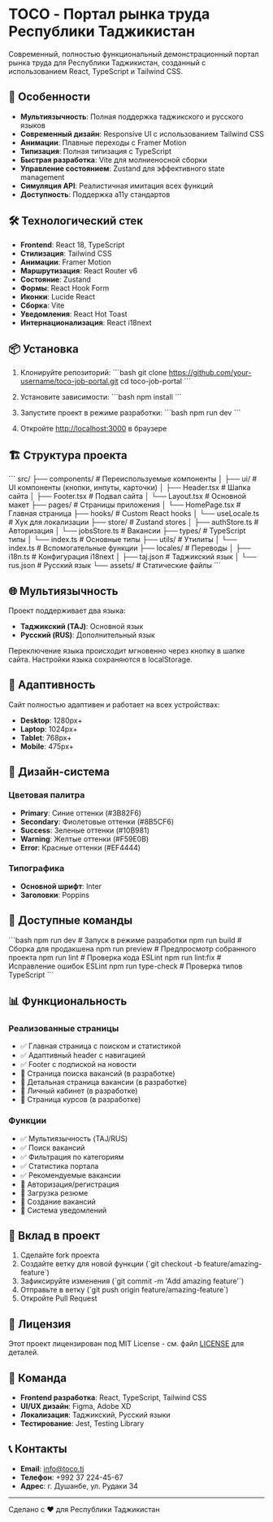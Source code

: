 # TOCO - Портал рынка труда Республики Таджикистан

Современный, полностью функциональный демонстрационный портал рынка труда для Республики Таджикистан, созданный с использованием React, TypeScript и Tailwind CSS.

## 🚀 Особенности

- **Мультиязычность**: Полная поддержка таджикского и русского языков
- **Современный дизайн**: Responsive UI с использованием Tailwind CSS
- **Анимации**: Плавные переходы с Framer Motion
- **Типизация**: Полная типизация с TypeScript
- **Быстрая разработка**: Vite для молниеносной сборки
- **Управление состоянием**: Zustand для эффективного state management
- **Симуляция API**: Реалистичная имитация всех функций
- **Доступность**: Поддержка a11y стандартов

## 🛠️ Технологический стек

- **Frontend**: React 18, TypeScript
- **Стилизация**: Tailwind CSS
- **Анимации**: Framer Motion
- **Маршрутизация**: React Router v6
- **Состояние**: Zustand
- **Формы**: React Hook Form
- **Иконки**: Lucide React
- **Сборка**: Vite
- **Уведомления**: React Hot Toast
- **Интернационализация**: React i18next

## 📦 Установка

1. Клонируйте репозиторий:
\`\`\`bash
git clone https://github.com/your-username/toco-job-portal.git
cd toco-job-portal
\`\`\`

2. Установите зависимости:
\`\`\`bash
npm install
\`\`\`

3. Запустите проект в режиме разработки:
\`\`\`bash
npm run dev
\`\`\`

4. Откройте [http://localhost:3000](http://localhost:3000) в браузере

## 🏗️ Структура проекта

\`\`\`
src/
├── components/          # Переиспользуемые компоненты
│   ├── ui/             # UI компоненты (кнопки, инпуты, карточки)
│   ├── Header.tsx      # Шапка сайта
│   ├── Footer.tsx      # Подвал сайта
│   └── Layout.tsx      # Основной макет
├── pages/              # Страницы приложения
│   └── HomePage.tsx    # Главная страница
├── hooks/              # Custom React hooks
│   └── useLocale.ts    # Хук для локализации
├── store/              # Zustand stores
│   ├── authStore.ts    # Авторизация
│   └── jobsStore.ts    # Вакансии
├── types/              # TypeScript типы
│   └── index.ts        # Основные типы
├── utils/              # Утилиты
│   └── index.ts        # Вспомогательные функции
├── locales/            # Переводы
│   ├── i18n.ts         # Конфигурация i18next
│   ├── taj.json        # Таджикский язык
│   └── rus.json        # Русский язык
└── assets/             # Статические файлы
\`\`\`

## 🌐 Мультиязычность

Проект поддерживает два языка:
- **Таджикский (TAJ)**: Основной язык
- **Русский (RUS)**: Дополнительный язык

Переключение языка происходит мгновенно через кнопку в шапке сайта. Настройки языка сохраняются в localStorage.

## 📱 Адаптивность

Сайт полностью адаптивен и работает на всех устройствах:
- **Desktop**: 1280px+
- **Laptop**: 1024px+
- **Tablet**: 768px+
- **Mobile**: 475px+

## 🎨 Дизайн-система

### Цветовая палитра
- **Primary**: Синие оттенки (#3B82F6)
- **Secondary**: Фиолетовые оттенки (#8B5CF6)
- **Success**: Зеленые оттенки (#10B981)
- **Warning**: Желтые оттенки (#F59E0B)
- **Error**: Красные оттенки (#EF4444)

### Типографика
- **Основной шрифт**: Inter
- **Заголовки**: Poppins

## 🔧 Доступные команды

\`\`\`bash
npm run dev          # Запуск в режиме разработки
npm run build        # Сборка для продакшена
npm run preview      # Предпросмотр собранного проекта
npm run lint         # Проверка кода ESLint
npm run lint:fix     # Исправление ошибок ESLint
npm run type-check   # Проверка типов TypeScript
\`\`\`

## 📊 Функциональность

### Реализованные страницы
- ✅ Главная страница с поиском и статистикой
- ✅ Адаптивный header с навигацией
- ✅ Footer с подпиской на новости
- 🔄 Страница поиска вакансий (в разработке)
- 🔄 Детальная страница вакансии (в разработке)
- 🔄 Личный кабинет (в разработке)
- 🔄 Страница курсов (в разработке)

### Функции
- ✅ Мультиязычность (TAJ/RUS)
- ✅ Поиск вакансий
- ✅ Фильтрация по категориям
- ✅ Статистика портала
- ✅ Рекомендуемые вакансии
- 🔄 Авторизация/регистрация
- 🔄 Загрузка резюме
- 🔄 Создание вакансий
- 🔄 Система уведомлений

## 🤝 Вклад в проект

1. Сделайте fork проекта
2. Создайте ветку для новой функции (\`git checkout -b feature/amazing-feature\`)
3. Зафиксируйте изменения (\`git commit -m 'Add amazing feature'\`)
4. Отправьте в ветку (\`git push origin feature/amazing-feature\`)
5. Откройте Pull Request

## 📝 Лицензия

Этот проект лицензирован под MIT License - см. файл [LICENSE](LICENSE) для деталей.

## 👥 Команда

- **Frontend разработка**: React, TypeScript, Tailwind CSS
- **UI/UX дизайн**: Figma, Adobe XD
- **Локализация**: Таджикский, Русский языки
- **Тестирование**: Jest, Testing Library

## 📞 Контакты

- **Email**: info@toco.tj
- **Телефон**: +992 37 224-45-67
- **Адрес**: г. Душанбе, ул. Рудаки 34

---

Сделано с ❤️ для Республики Таджикистан
